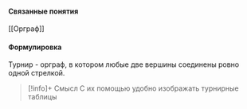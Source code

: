#### Связанные понятия
[[Орграф]]

#### Формулировка
Турнир - орграф, в котором любые две вершины соединены ровно одной стрелкой.

>[!info]+ Смысл
>С их помощью удобно изображать турнирные таблицы








